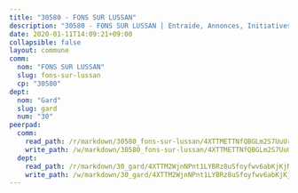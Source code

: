 ```yaml
---
title: "30580 - FONS SUR LUSSAN"
description: "30580 - FONS SUR LUSSAN | Entraide, Annonces, Initiatives"
date: 2020-01-11T14:09:21+09:00
collapsible: false
layout: commune
comm:
  nom: "FONS SUR LUSSAN"
  slug: fons-sur-lussan
  cp: "30580"
dept:
  nom: "Gard"
  slug: gard
  num: "30"
peerpad:
  comm:
    read_path: /r/markdown/30580_fons-sur-lussan/4XTTMETTNfQBGLm2S7UuUr5jb8HMTfP2e4dJfF9PWg5B4jntv
    write_path: /w/markdown/30580_fons-sur-lussan/4XTTMETTNfQBGLm2S7UuUr5jb8HMTfP2e4dJfF9PWg5B4jntv-K3TgURfG9NDRiXtQ468ELbM31qGEidbkBHefNDYeRiZeLccH9KvswZ9GJLq24fRYN7YWozSrLtv4RHGC6qyVs7nJQ6TX2ydCo2cZaa1cWCNM6URbV4hUBgtrUPuRdgtQX4e9vHxz
  dept:
    read_path: /r/markdown/30_gard/4XTTM2WjnNPnt1LYBRz8uSfoyfwv6abKjKjNdBGxuvymmgvkj
    write_path: /w/markdown/30_gard/4XTTM2WjnNPnt1LYBRz8uSfoyfwv6abKjKjNdBGxuvymmgvkj-K3TgUpCvFefN2LRJ7huXqVovWWqmjJgEMWkVs9s4fhfrGjyZZK9z4gxyddycCKs6S9BWFUcJqqZYCKuxj79SWNiGiob7Xchr25rMmkVQhAFrAwBxAqY3T99GTsQfKxLrXrnx3pGK
---
```


